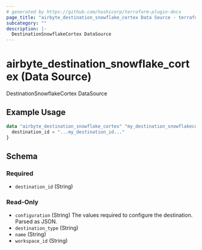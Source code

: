 ```yaml
---
# generated by https://github.com/hashicorp/terraform-plugin-docs
page_title: "airbyte_destination_snowflake_cortex Data Source - terraform-provider-airbyte"
subcategory: ""
description: |-
  DestinationSnowflakeCortex DataSource
---
```


# airbyte_destination_snowflake_cortex (Data Source)

DestinationSnowflakeCortex DataSource

## Example Usage

```terraform
data "airbyte_destination_snowflake_cortex" "my_destination_snowflakecortex" {
  destination_id = "...my_destination_id..."
}
```

<!-- schema generated by tfplugindocs -->
## Schema

### Required

- `destination_id` (String)

### Read-Only

- `configuration` (String) The values required to configure the destination. Parsed as JSON.
- `destination_type` (String)
- `name` (String)
- `workspace_id` (String)
